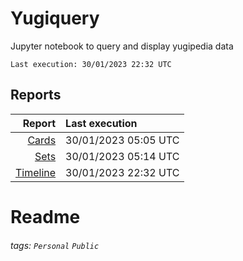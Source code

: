 # Yugiquery
Jupyter notebook to query and display yugipedia data

    Last execution: 30/01/2023 22:32 UTC

## Reports

|                    Report | Last execution       |
| -------------------------:|:-------------------- |
|       [Cards](Cards.html) | 30/01/2023 05:05 UTC |
|         [Sets](Sets.html) | 30/01/2023 05:14 UTC |
| [Timeline](Timeline.html) | 30/01/2023 22:32 UTC |


# Readme

###### tags: `Personal` `Public`
